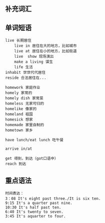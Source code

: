 
## 补充词汇


## 单词短语

	live 长期居住
		live in 居住在大的地方，比如城市 
		live at 居住在小的地方，比如街道
		live  show 现场演出
		make a living 谋生
		life 生活
	inhabit 世世代代居住
	reside 合法居住在...

	homework 家庭作业
	homely 家常的
	homely dish 家常菜
	homeless 无家可归的
	homelike 像家的
	homeland 祖国
	homesick 想家
	homemade 家里自制的
	hometown 家乡

	have lunch/eat lunch 吃午餐

	arrive in/at
	
	get 得到，到达（got口语中）
	reach 到达


## 重点语法

	时间表达：
	3：08 It's eight past three./It is six ten.
	9:15 It's a quarter past nine. 
	10:30 It's half past ten.
	6:40 It's twenty to seven.
	3:45 It's aquarter to four.
 